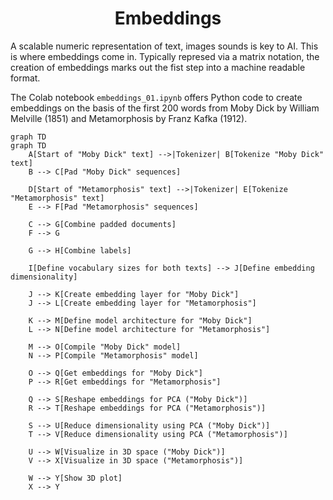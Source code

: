 <h1 align="center">Embeddings</h1>

A scalable numeric representation of text, images sounds is key to AI. 
This is where embeddings come in. 
Typically represed via a matrix notation, the creation of  embeddings marks out  the fist step into a machine readable format. 

The Colab notebook `embeddings_01.ipynb` offers Python code to create embeddings on the basis of the first 200 words from Moby Dick by William Melville (1851) 
and Metamorphosis by Franz Kafka (1912). 



```mermaid
graph TD
graph TD
    A[Start of "Moby Dick" text] -->|Tokenizer| B[Tokenize "Moby Dick" text]
    B --> C[Pad "Moby Dick" sequences]
    
    D[Start of "Metamorphosis" text] -->|Tokenizer| E[Tokenize "Metamorphosis" text]
    E --> F[Pad "Metamorphosis" sequences]
    
    C --> G[Combine padded documents]
    F --> G
    
    G --> H[Combine labels]
    
    I[Define vocabulary sizes for both texts] --> J[Define embedding dimensionality]
    
    J --> K[Create embedding layer for "Moby Dick"]
    J --> L[Create embedding layer for "Metamorphosis"]
    
    K --> M[Define model architecture for "Moby Dick"]
    L --> N[Define model architecture for "Metamorphosis"]
    
    M --> O[Compile "Moby Dick" model]
    N --> P[Compile "Metamorphosis" model]
    
    O --> Q[Get embeddings for "Moby Dick"]
    P --> R[Get embeddings for "Metamorphosis"]
    
    Q --> S[Reshape embeddings for PCA ("Moby Dick")]
    R --> T[Reshape embeddings for PCA ("Metamorphosis")]
    
    S --> U[Reduce dimensionality using PCA ("Moby Dick")]
    T --> V[Reduce dimensionality using PCA ("Metamorphosis")]
    
    U --> W[Visualize in 3D space ("Moby Dick")]
    V --> X[Visualize in 3D space ("Metamorphosis")]
    
    W --> Y[Show 3D plot]
    X --> Y
```

